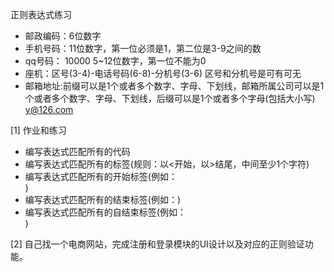 正则表达式练习
  * 邮政编码：6位数字
  * 手机号码：11位数字，第一位必须是1，第二位是3-9之间的数
  * qq号码：  10000    5~12位数字，第一位不能为0
  * 座机：区号(3-4)-电话号码(6-8)-分机号(3-6) 区号和分机号是可有可无
  * 邮箱地址:前缀可以是1个或者多个数字、字母、下划线，邮箱所属公司可以是1个或者多个数字、字母、下划线，后缀可以是1个或者多个字母(包括大小写)
  y@126.com



[1] 作业和练习
  * 编写表达式匹配所有的<script></script>代码
  * 编写表达式匹配所有的标签(规则：以<开始，以>结尾，中间至少1个字符)
  * 编写表达式匹配所有的开始标签(例如：<div>)
  * 编写表达式匹配所有的结束标签(例如：</div>)
  * 编写表达式匹配所有的自结束标签(例如：<br/>)

[2] 自己找一个电商网站，完成注册和登录模块的UI设计以及对应的正则验证功能。  